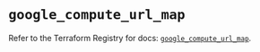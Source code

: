 # `google_compute_url_map`

Refer to the Terraform Registry for docs: [`google_compute_url_map`](https://registry.terraform.io/providers/hashicorp/google/6.29.0/docs/resources/compute_url_map).
